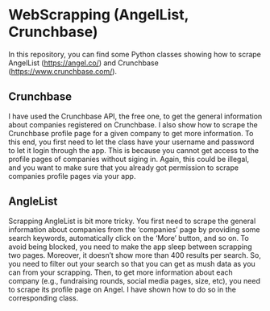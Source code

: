 # WebScrapping (AngelList, Crunchbase)
In this repository, you can find some Python classes showing how to scrape AngelList (https://angel.co/) and Crunchbase (https://www.crunchbase.com/).


## Crunchbase
I have used the Crunchbase API, the free one, to get the general information about companies registered on Crunchbase. I also show how to scrape the Crunchbase profile page for a given company to get more information. To this end, you first need to let the class have your username and password to let it login through the app. This is because you cannot get access to the profile pages of companies without siging in. Again, this could be illegal, and you want to make sure that you already got permission to scrape companies profile pages via your app. 

## AngleList
Scrapping AngleList is bit more tricky. You first need to scrape the general information about companies from the ‘companies’ page by providing some search keywords, automatically click on the ‘More’ button, and so on. To avoid being blocked, you need to make the app sleep between scrapping two pages. Moreover, it doesn’t show more than 400 results per search. So, you need to filter out your search so that you can get as mush data as you can from your scrapping. Then, to get more information about each company (e.g., fundraising rounds, social media pages, size, etc), you need to scrape its profile page on Angel. I have shown how to do so in the corresponding class. 
